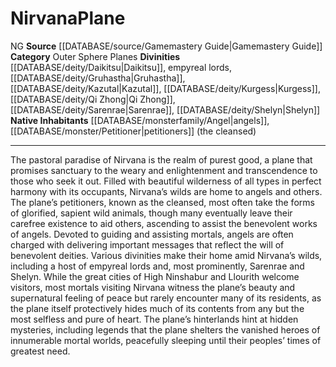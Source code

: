 ﻿---
alignment: NG
id: '20'
name: Nirvana
plane_category: Outer Sphere Planes
rarity: Common
source: '[[DATABASE/source/Gamemastery Guide|Gamemastery Guide]]'
type: Plane

---
# Nirvana<span class="item-type">Plane</span>

<span class="trait-alignment item-trait">NG</span>
**Source** [[DATABASE/source/Gamemastery Guide|Gamemastery Guide]]
**Category** Outer Sphere Planes
**Divinities** [[DATABASE/deity/Daikitsu|Daikitsu]], empyreal lords, [[DATABASE/deity/Gruhastha|Gruhastha]], [[DATABASE/deity/Kazutal|Kazutal]], [[DATABASE/deity/Kurgess|Kurgess]], [[DATABASE/deity/Qi Zhong|Qi Zhong]], [[DATABASE/deity/Sarenrae|Sarenrae]], [[DATABASE/deity/Shelyn|Shelyn]]
**Native Inhabitants** [[DATABASE/monsterfamily/Angel|angels]], [[DATABASE/monster/Petitioner|petitioners]] (the cleansed)

---
The pastoral paradise of Nirvana is the realm of purest good, a plane that promises sanctuary to the weary and enlightenment and transcendence to those who seek it out. Filled with beautiful wilderness of all types in perfect harmony with its occupants, Nirvana’s wilds are home to angels and others. The plane’s petitioners, known as the cleansed, most often take the forms of glorified, sapient wild animals, though many eventually leave their carefree existence to aid others, ascending to assist the benevolent works of angels. Devoted to guiding and assisting mortals, angels are often charged with delivering important messages that reflect the will of benevolent deities.
 Various divinities make their home amid Nirvana’s wilds, including a host of empyreal lords and, most prominently, Sarenrae and Shelyn. While the great cities of High Ninshabur and Llourith welcome visitors, most mortals visiting Nirvana witness the plane’s beauty and supernatural feeling of peace but rarely encounter many of its residents, as the plane itself protectively hides much of its contents from any but the most selfless and pure of heart. The plane’s hinterlands hint at hidden mysteries, including legends that the plane shelters the vanished heroes of innumerable mortal worlds, peacefully sleeping until their peoples’ times of greatest need.